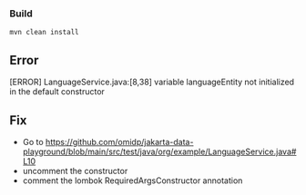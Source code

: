 ### Build

```
mvn clean install
```

## Error

[ERROR] LanguageService.java:[8,38] variable languageEntity not initialized in the default constructor

## Fix

- Go to https://github.com/omidp/jakarta-data-playground/blob/main/src/test/java/org/example/LanguageService.java#L10
- uncomment the constructor
- comment the lombok RequiredArgsConstructor annotation


